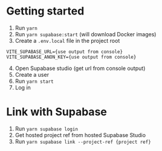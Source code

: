# Getting started

1. Run `yarn`
2. Run `yarn supabase:start` (will download Docker images)
3. Create a `.env.local` file in the project root

```
VITE_SUPABASE_URL={use output from console}
VITE_SUPABASE_ANON_KEY={use output from console}
```

4. Open Supabase studio (get url from console output)
5. Create a user
6. Run `yarn start`
7. Log in

# Link with Supabase

1. Run `yarn supabase login`
2. Get hosted project ref from hosted Supabase Studio
3. Run `yarn supabase link --project-ref {project ref}`
